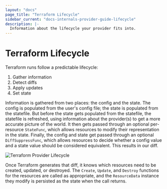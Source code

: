 ```yaml
---
layout: "docs"
page_title: "Terraform Lifecycle"
sidebar_current: "docs-internals-provider-guide-lifecycle"
description: |-
  Information about the lifecycle your provider fits into.
---
```


# Terraform Lifecycle

Terraform runs follow a predictable lifecycle:

1. Gather information
2. Detect diffs
3. Apply updates
4. Set state

Information is gathered from two places: the config and the state. The config
is populated from the user's config file; the state is populated from the
statefile. But before the state gets populated from the statefile, the
statefile is refreshed, using information about the provider(s) to get a more
accurate picture of the world. It then gets passed through an optional
per-resource `StateFunc`, which allows resources to modify their representation
in the state. Finally, the config and state get passed through an optional
`DiffSuppressFunc`, which allows resources to decide whether a config value and
a state value should be considered equivalent. This results in our diff.

![Terraform Provider Lifecycle](docs/lifecycle-diagram.png)

Once Terraform generates that diff, it knows which resources need to be
created, updated, or destroyed. The `Create`, `Update`, and `Destroy` functions
for the resources are called as appropriate, and the `ResourceData` instance
they modify is persisted as the state when the call returns.
